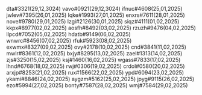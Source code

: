 dta#3321(29,12,3024)
vavo#0921(29,12,3024)
ifnuc#4608(25,01,2025)
jwlev#7395(26,01,2025)
lqke#1993(27,01,2025)
enxrs#7611(28,01,2025)
nove#9780(29,01,2025)
lzgi#2126(30,01,2025)
siqz#4111(01,02,2025)
kkpx#8977(02,02,2025)
aosfh#8492(03,02,2025)
rzuzh#9476(04,02,2025)
llpcd#7052(05,02,2025)
hdatb#9149(06,02,2025)
wnwrc#8456(07,02,2025)
rfuk#5923(08,02,2025)
exwmx#8327(09,02,2025)
ovy#2178(10,02,2025)
cnd#3841(11,02,2025)
mwlr#8361(12,02,2025)
bxjy#8295(13,02,2025)
zael#1313(14,02,2025)
zjs#3250(15,02,2025)
ksj#1460(16,02,2025)
wgass#7833(17,02,2025)
lhnd#6768(18,02,2025)
rwj#0306(19,02,2025)
crdol#0580(20,02,2025)
arxjp#8253(21,02,2025)
rux#1566(22,02,2025)
ypd#6094(23,02,2025)
ykami#8846(24,02,2025)
aygzm#5162(25,02,2025)
jpyg#9115(26,02,2025)
ezo#5994(27,02,2025)
bonty#7587(28,02,2025)
wmj#7584(29,02,2025)
